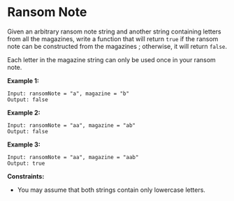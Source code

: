 # Ransom Note

Given an arbitrary ransom note string and another string containing letters from all the magazines, write a function that will return `true` if the ransom note can be constructed from the magazines ; otherwise, it will return `false`.

Each letter in the magazine string can only be used once in your ransom note.

**Example 1:**
```
Input: ransomNote = "a", magazine = "b"
Output: false
```
**Example 2:**
```
Input: ransomNote = "aa", magazine = "ab"
Output: false
```
**Example 3:**
```
Input: ransomNote = "aa", magazine = "aab"
Output: true
``` 

**Constraints:**

* You may assume that both strings contain only lowercase letters.
